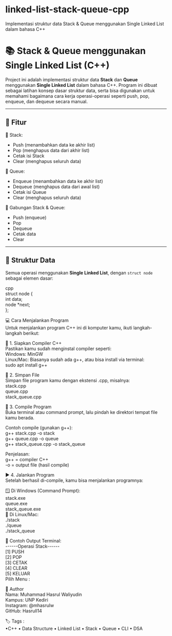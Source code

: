 # linked-list-stack-queue-cpp
Implementasi struktur data Stack &amp; Queue menggunakan Single Linked List dalam bahasa C++

# 📚 Stack & Queue menggunakan Single Linked List (C++)

Project ini adalah implementasi struktur data **Stack** dan **Queue** menggunakan **Single Linked List** dalam bahasa C++. Program ini dibuat sebagai latihan konsep dasar struktur data, serta bisa digunakan untuk memahami bagaimana cara kerja operasi-operasi seperti push, pop, enqueue, dan dequeue secara manual.

---

## 🚀 Fitur

🔹 Stack:
- Push (menambahkan data ke akhir list)
- Pop (menghapus data dari akhir list)
- Cetak isi Stack
- Clear (menghapus seluruh data)

🔹 Queue:
- Enqueue (menambahkan data ke akhir list)
- Dequeue (menghapus data dari awal list)
- Cetak isi Queue
- Clear (menghapus seluruh data)

🔹 Gabungan Stack & Queue:
- Push (enqueue)
- Pop
- Dequeue
- Cetak data
- Clear

---

## 🧠 Struktur Data

Semua operasi menggunakan **Single Linked List**, dengan `struct node` sebagai elemen dasar:  

cpp  
struct node {  
    int data;  
    node *next;  
};  


💻 Cara Menjalankan Program  
Untuk menjalankan program C++ ini di komputer kamu, ikuti langkah-langkah berikut:  
  
🔧 1. Siapkan Compiler C++  
Pastikan kamu sudah menginstal compiler seperti:  
Windows: MinGW  
Linux/Mac: Biasanya sudah ada g++, atau bisa install via terminal:  
  sudo apt install g++  

📁 2. Simpan File  
Simpan file program kamu dengan ekstensi .cpp, misalnya:  
stack.cpp  
queue.cpp  
stack_queue.cpp  
  
🧪 3. Compile Program  
Buka terminal atau command prompt, lalu pindah ke direktori tempat file kamu berada.  
  
Contoh compile (gunakan g++):  
  g++ stack.cpp -o stack  
  g++ queue.cpp -o queue  
  g++ stack_queue.cpp -o stack_queue  
      
Penjelasan:  
g++ = compiler C++  
-o = output file (hasil compile)  
  
▶️ 4. Jalankan Program  
Setelah berhasil di-compile, kamu bisa menjalankan programnya:  
  
🪟 Di Windows (Command Prompt):  
  stack.exe  
  queue.exe  
  stack_queue.exe  
🐧 Di Linux/Mac:  
  ./stack  
  ./queue  
  ./stack_queue  
  
📝 Contoh Output Terminal:  
  ------Operasi Stack------  
  [1] PUSH  
  [2] POP  
  [3] CETAK  
  [4] CLEAR  
  [5] KELUAR  
  Pilih Menu :  
  
👤 Author  
Nama: Muhammad Hasrul Waliyudin  
Kampus: UNP Kediri  
Instagram: @mhasrulw  
GitHub: Hasrull14  
  
    
🏷️ Tags :   
 •C++ • Data Structure • Linked List • Stack • Queue • CLI • DSA
